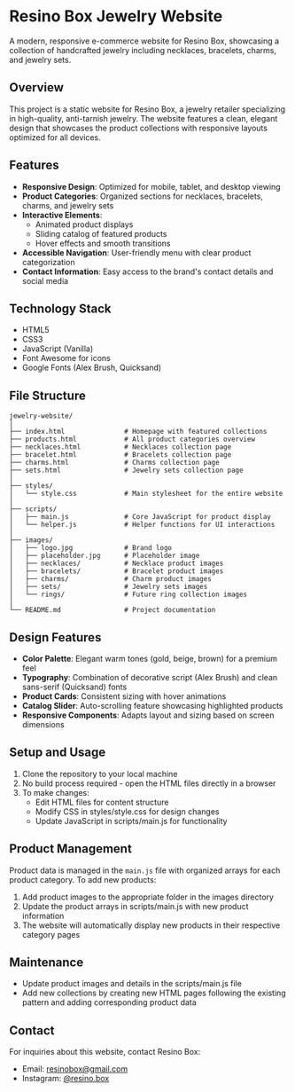 # Resino Box Jewelry Website

A modern, responsive e-commerce website for Resino Box, showcasing a collection of handcrafted jewelry including necklaces, bracelets, charms, and jewelry sets.

## Overview

This project is a static website for Resino Box, a jewelry retailer specializing in high-quality, anti-tarnish jewelry. The website features a clean, elegant design that showcases the product collections with responsive layouts optimized for all devices.

## Features

- **Responsive Design**: Optimized for mobile, tablet, and desktop viewing
- **Product Categories**: Organized sections for necklaces, bracelets, charms, and jewelry sets
- **Interactive Elements**: 
  - Animated product displays
  - Sliding catalog of featured products
  - Hover effects and smooth transitions
- **Accessible Navigation**: User-friendly menu with clear product categorization
- **Contact Information**: Easy access to the brand's contact details and social media

## Technology Stack

- HTML5
- CSS3
- JavaScript (Vanilla)
- Font Awesome for icons
- Google Fonts (Alex Brush, Quicksand)

## File Structure

```
jewelry-website/
│
├── index.html               # Homepage with featured collections
├── products.html            # All product categories overview
├── necklaces.html           # Necklaces collection page
├── bracelet.html            # Bracelets collection page
├── charms.html              # Charms collection page
├── sets.html                # Jewelry sets collection page
│
├── styles/
│   └── style.css            # Main stylesheet for the entire website
│
├── scripts/
│   ├── main.js              # Core JavaScript for product display
│   └── helper.js            # Helper functions for UI interactions
│
├── images/
│   ├── logo.jpg             # Brand logo
│   ├── placeholder.jpg      # Placeholder image
│   ├── necklaces/           # Necklace product images
│   ├── bracelets/           # Bracelet product images
│   ├── charms/              # Charm product images
│   ├── sets/                # Jewelry sets images
│   └── rings/               # Future ring collection images
│
└── README.md                # Project documentation
```

## Design Features

- **Color Palette**: Elegant warm tones (gold, beige, brown) for a premium feel
- **Typography**: Combination of decorative script (Alex Brush) and clean sans-serif (Quicksand) fonts
- **Product Cards**: Consistent sizing with hover animations
- **Catalog Slider**: Auto-scrolling feature showcasing highlighted products
- **Responsive Components**: Adapts layout and sizing based on screen dimensions

## Setup and Usage

1. Clone the repository to your local machine
2. No build process required - open the HTML files directly in a browser
3. To make changes:
   - Edit HTML files for content structure
   - Modify CSS in styles/style.css for design changes
   - Update JavaScript in scripts/main.js for functionality

## Product Management

Product data is managed in the `main.js` file with organized arrays for each product category. To add new products:

1. Add product images to the appropriate folder in the images directory
2. Update the product arrays in scripts/main.js with new product information
3. The website will automatically display new products in their respective category pages

## Maintenance

- Update product images and details in the scripts/main.js file
- Add new collections by creating new HTML pages following the existing pattern and adding corresponding product data

## Contact

For inquiries about this website, contact Resino Box:
- Email: resinobox@gmail.com
- Instagram: [@resino.box](https://www.instagram.com/resino.box)